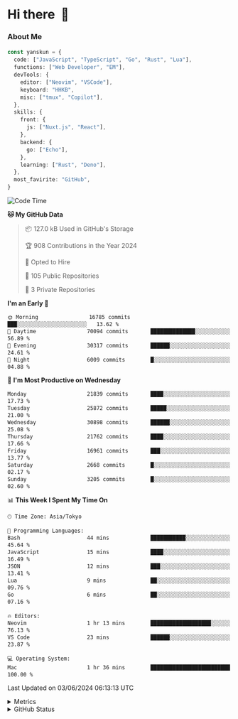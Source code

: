 # Hi there&nbsp; :wave:

### About Me

```ts
const yanskun = {
  code: ["JavaScript", "TypeScript", "Go", "Rust", "Lua"],
  functions: ["Web Developer", "EM"],
  devTools: {
    editor: ["Neovim", "VSCode"],
    keyboard: "HHKB",
    misc: ["tmux", "Copilot"],
  },
  skills: {
    front: {
      js: ["Nuxt.js", "React"],
    },
    backend: {
      go: ["Echo"],
    },
    learning: ["Rust", "Deno"],
  },
  most_favirite: "GitHub",
}
```

<!--START_SECTION:waka-->
![Code Time](http://img.shields.io/badge/Code%20Time-828%20hrs%2041%20mins-blue)

**🐱 My GitHub Data** 

> 📦 127.0 kB Used in GitHub's Storage 
 > 
> 🏆 908 Contributions in the Year 2024
 > 
> 💼 Opted to Hire
 > 
> 📜 105 Public Repositories 
 > 
> 🔑 3 Private Repositories 
 > 
**I'm an Early 🐤** 

```text
🌞 Morning                16785 commits       ███░░░░░░░░░░░░░░░░░░░░░░   13.62 % 
🌆 Daytime                70094 commits       ██████████████░░░░░░░░░░░   56.89 % 
🌃 Evening                30317 commits       ██████░░░░░░░░░░░░░░░░░░░   24.61 % 
🌙 Night                  6009 commits        █░░░░░░░░░░░░░░░░░░░░░░░░   04.88 % 
```
📅 **I'm Most Productive on Wednesday** 

```text
Monday                   21839 commits       ████░░░░░░░░░░░░░░░░░░░░░   17.73 % 
Tuesday                  25872 commits       █████░░░░░░░░░░░░░░░░░░░░   21.00 % 
Wednesday                30898 commits       ██████░░░░░░░░░░░░░░░░░░░   25.08 % 
Thursday                 21762 commits       ████░░░░░░░░░░░░░░░░░░░░░   17.66 % 
Friday                   16961 commits       ███░░░░░░░░░░░░░░░░░░░░░░   13.77 % 
Saturday                 2668 commits        █░░░░░░░░░░░░░░░░░░░░░░░░   02.17 % 
Sunday                   3205 commits        █░░░░░░░░░░░░░░░░░░░░░░░░   02.60 % 
```


📊 **This Week I Spent My Time On** 

```text
🕑︎ Time Zone: Asia/Tokyo

💬 Programming Languages: 
Bash                     44 mins             ███████████░░░░░░░░░░░░░░   45.64 % 
JavaScript               15 mins             ████░░░░░░░░░░░░░░░░░░░░░   16.49 % 
JSON                     12 mins             ███░░░░░░░░░░░░░░░░░░░░░░   13.41 % 
Lua                      9 mins              ██░░░░░░░░░░░░░░░░░░░░░░░   09.76 % 
Go                       6 mins              ██░░░░░░░░░░░░░░░░░░░░░░░   07.16 % 

🔥 Editors: 
Neovim                   1 hr 13 mins        ███████████████████░░░░░░   76.13 % 
VS Code                  23 mins             ██████░░░░░░░░░░░░░░░░░░░   23.87 % 

💻 Operating System: 
Mac                      1 hr 36 mins        █████████████████████████   100.00 % 
```


 Last Updated on 03/06/2024 06:13:13 UTC
<!--END_SECTION:waka-->

<details>
  <summary>Metrics</summary>
  <img src="https://github.com/yanskun/yanskun/blob/main/github-metrics.svg" alt="Metrics">
</details>

<details>
  <summary>GitHub Status</summary>
  <picture>
    <source media="(prefers-color-scheme: dark)" srcset="https://raw.githubusercontent.com/yanskun/yanskun/master/profile-summary-card-output/nord_dark/0-profile-details.svg">
   <img src="https://raw.githubusercontent.com/yanskun/yanskun/master/profile-summary-card-output/default/0-profile-details.svg">
  </picture>
  <br>
  <picture>
    <source media="(prefers-color-scheme: dark)" srcset="https://raw.githubusercontent.com/yanskun/yanskun/master/profile-summary-card-output/nord_dark/1-repos-per-language.svg">
   <img src="https://raw.githubusercontent.com/yanskun/yanskun/master/profile-summary-card-output/default/1-repos-per-language.svg">
  </picture>
  <picture>
    <source media="(prefers-color-scheme: dark)" srcset="https://raw.githubusercontent.com/yanskun/yanskun/master/profile-summary-card-output/nord_dark/2-most-commit-language.svg">
   <img src="https://raw.githubusercontent.com/yanskun/yanskun/master/profile-summary-card-output/default/2-most-commit-language.svg">
  </picture>
  <br>
  <picture>
    <source media="(prefers-color-scheme: dark)" srcset="https://raw.githubusercontent.com/yanskun/yanskun/master/profile-summary-card-output/nord_dark/3-stats.svg">
   <img src="https://raw.githubusercontent.com/yanskun/yanskun/master/profile-summary-card-output/default/3-stats.svg">
  </picture>
  <picture>
    <source media="(prefers-color-scheme: dark)" srcset="https://raw.githubusercontent.com/yanskun/yanskun/master/profile-summary-card-output/nord_dark/4-productive-time.svg">
   <img src="https://raw.githubusercontent.com/yanskun/yanskun/master/profile-summary-card-output/default/4-productive-time.svg">
  </picture>
</details>
